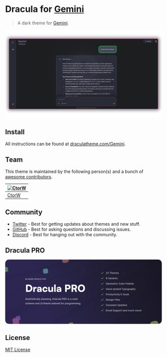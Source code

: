 # Dracula for [Gemini](https://gemini.google.com/)

> A dark theme for [Gemini](https://gemini.google.com/).

![Screenshot](./screenshot.png)

## Install

All instructions can be found at [draculatheme.com/Gemini](https://draculatheme.com/Gemini).

## Team

This theme is maintained by the following person(s) and a bunch of [awesome contributors](https://github.com/dracula/Gemini/graphs/contributors).

| [![CtorW](https://avatars.githubusercontent.com/u/129820204?v=4&s=100)](https://github.com/CtorW) |
| ---------------------------------------------------------------------------------------- | 
| [CtorW](https://github.com/CtorW)                                               | 
## Community

- [Twitter](https://twitter.com/draculatheme) - Best for getting updates about themes and new stuff.
- [GitHub](https://github.com/dracula/dracula-theme/discussions) - Best for asking questions and discussing issues.
- [Discord](https://draculatheme.com/discord-invite) - Best for hanging out with the community.

## Dracula PRO

[![Dracula PRO](./.github/dracula-pro.png)](https://draculatheme.com/pro)

## License

[MIT License](./LICENSE)
